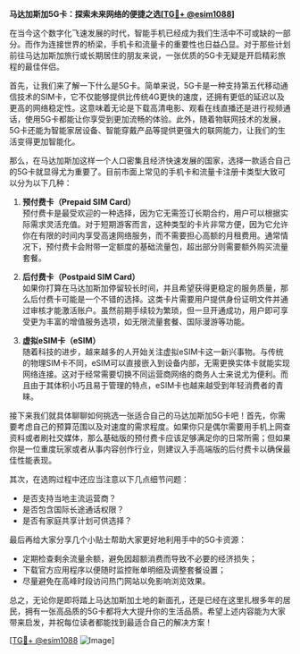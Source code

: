**马达加斯加5G卡：探索未来网络的便捷之选[[TG💪+ @esim1088](https://t.me/s/esim1088)]**

在当今这个数字化飞速发展的时代，智能手机已经成为我们生活中不可或缺的一部分。而作为连接世界的桥梁，手机卡和流量卡的重要性也日益凸显。对于那些计划前往马达加斯加旅行或长期居住的朋友来说，一张优质的5G卡无疑是开启精彩旅程的最佳伴侣。

首先，让我们来了解一下什么是5G卡。简单来说，5G卡是一种支持第五代移动通信技术的SIM卡，它不仅能够提供比传统4G更快的速度，还拥有更低的延迟以及更高的网络稳定性。这意味着无论是下载高清电影、观看在线直播还是进行视频通话，使用5G卡都能让你享受到更加流畅的体验。此外，随着物联网技术的发展，5G卡还能为智能家居设备、智能穿戴产品等提供更强大的联网能力，让我们的生活变得更加智能化。

那么，在马达加斯加这样一个人口密集且经济快速发展的国家，选择一款适合自己的5G卡就显得尤为重要了。目前市面上常见的手机卡和流量卡注册卡类型大致可以分为以下几种：

1. **预付费卡（Prepaid SIM Card）**  
   预付费卡是最受欢迎的一种选择，因为它无需签订长期合约，用户可以根据实际需求灵活充值。对于短期游客而言，这种类型的卡片非常方便，因为它允许你在有限的时间内享受高速网络服务，而不需要担心高额的月租费用。通常情况下，预付费卡会附带一定额度的基础流量包，超出部分则需要额外购买流量套餐。

2. **后付费卡（Postpaid SIM Card）**  
   如果你打算在马达加斯加停留较长时间，并且希望获得更稳定的服务质量，那么后付费卡可能是一个不错的选择。这类卡片需要用户提供身份证明文件并通过审核才能激活账户。虽然前期手续较为繁琐，但一旦开通成功，用户即可享受更为丰富的增值服务选项，如无限流量套餐、国际漫游等功能。

3. **虚拟eSIM卡（eSIM）**  
   随着科技的进步，越来越多的人开始关注虚拟eSIM卡这一新兴事物。与传统的物理SIM卡不同，eSIM可以直接嵌入到设备内部，无需更换实体卡就能实现网络连接。这对于经常需要切换不同运营商网络的商务人士来说尤为便利。而且由于其体积小巧且易于管理的特点，eSIM卡也越来越受到年轻消费者的青睐。

接下来我们就具体聊聊如何挑选一张适合自己的马达加斯加5G卡吧！首先，你需要考虑自己的预算范围以及对速度的需求程度。如果你只是偶尔需要用手机上网查资料或者刷社交媒体，那么基础版的预付费卡应该足够满足你的日常所需；但如果你是一位重度玩家或者从事内容创作行业，则建议入手高端版的后付费卡以确保最佳性能表现。

其次，在选购过程中还应当注意以下几点细节问题：
- 是否支持当地主流运营商？
- 是否包含国际长途通话权限？
- 是否有家庭共享计划可供选择？

最后再给大家分享几个小贴士帮助大家更好地利用手中的5G卡资源：
- 定期检查剩余流量余额，避免因超额消费而导致不必要的经济损失；
- 下载官方应用程序以便随时监控账单明细及调整套餐设置；
- 尽量避免在高峰时段访问热门网站以免影响浏览效果。

总之，无论你是即将踏上马达加斯加土地的新面孔，还是已经在这里扎根多年的居民，拥有一张高品质的5G卡都将大大提升你的生活品质。希望上述内容能为大家带来启发，并祝每位读者都能找到最适合自己的解决方案！

[[TG💪+ @esim1088](https://t.me/s/esim1088) ![Image](https://i.postimg.cc/4NQfJmqS/Snipaste-2025-05-13-00-14-12.png)]